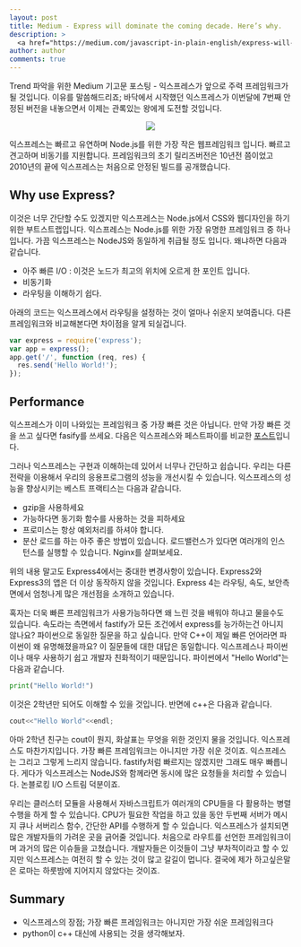 ```yaml
---
layout: post
title: Medium - Express will dominate the coming decade. Here’s why.
description: >
  <a href="https://medium.com/javascript-in-plain-english/express-will-dominate-the-coming-decade-heres-why-fef06ca89501"> Aditya Prakash </a>
author: author
comments: true
---
```


Trend 파악을 위한 Medium 기고문 포스팅 - 익스프레스가 앞으로 주력 프레임워크가 될 것입니다. 이유를 말씀해드리죠; 바닥에서 시작했던 익스프레스가 이번달에 7번째 안정된 버전을 내놓으면서 이제는 관록있는 왕에게 도전할 것입니다.

<center>
<img src="https://miro.medium.com/max/766/0*r1BTGwo9cd8IGNQQ.jpeg"/>
</center>

익스프레스는 빠르고 유연하며 Node.js를 위한 가장 작은 웹프레임워크 입니다. 빠르고 견고하며 비동기를 지원합니다. 프레임워크의 초기 릴리즈버전은 10년전 쯤이었고 2010년의 끝에 익스프레스는 처음으로 안정된 빌드를 공개했습니다.

## Why use Express?

이것은 너무 간단할 수도 있겠지만 익스프레스는 Node.js에서 CSS와 웹디자인을 하기 위한 부트스트랩입니다. 익스프레스는 Node.js를 위한 가장 유명한 프레임워크 중 하나입니다. 가끔 익스프레스는 NodeJS와 동일하게 취급될 정도 입니다. 왜냐하면 다음과 같습니다.

* 아주 빠른 I/O : 이것은 노드가 최고의 위치에 오르게 한 포인트 입니다.
* 비동기화
* 라우팅을 이해하기 쉽다.

아래의 코드는 익스프레스에서 라우팅을 설정하는 것이 얼마나 쉬운지 보여줍니다. 다른 프레임워크와 비교해본다면 차이점을 알게 되실겁니다.

```js
var express = require('express');
var app = express();
app.get('/', function (req, res) {
  res.send('Hello World!');
});
```

## Performance
익스프레스가 이미 나와있는 프레임워크 중 가장 빠른 것은 아닙니다. 만약 가장 빠른 것을 쓰고 싶다면 fasify를 쓰세요. 다음은 익스프레스와 페스트파이를 비교한 <a href="https://medium.com/@onufrienkos/express-vs-fastify-performance-4dd5d73e08e2">포스트</a>입니다.

그러나 익스프레스는 구현과 이해하는데 있어서 너무나 간단하고 쉽습니다. 우리는 다른 전략을 이용해서 우리의 응용프로그램의 성능을 개선시킬 수 있습니다. 익스프레스의 성능을 향상시키는 베스트 프랙티스는 다음과 같습니다.
* gzip을 사용하세요
* 가능하다면 동기화 함수를 사용하는 것을 피하세요
* 프로미스는 항상 예외처리를 하셔야 합니다.
* 분산 로드를 하는 아주 좋은 방법이 있습니다. 로드밸런스가 있다면 여러개의 인스턴스를 실행할 수 있습니다. Nginx를 살펴보세요.

위의 내용 말고도 Express4에서는 중대한 변경사항이 있습니다. Express2와 Express3의 앱은 더 이상 동작하지 않을 것입니다. Express 4는 라우팅, 속도, 보안측면에서 엄청나게 많은 개선점을 소개하고 있습니다.

혹자는 더욱 빠른 프레임워크가 사용가능하다면 왜 느린 것을 배워야 하냐고 물을수도 있습니다. 속도라는 측면에서 fastify가 모든 조건에서 express를 능가하는건 아니지 않나요? 파이썬으로 동일한 질문을 하고 싶습니다. 만약 C++이 제일 빠른 언어라면 파이썬이 왜 유명해졌을까요? 이 질문들에 대한 대답은 동일합니다. 익스프레스나 파이썬이나 매우 사용하기 쉽고 개발자 친화적이기 때문입니다. 파이썬에서 "Hello World"는 다음과 같습니다.

```python
print("Hello World!")
```

이것은 2학년만 되어도 이해할 수 있을 것입니다. 반면에 c++은 다음과 같습니다.

```c++
cout<<"Hello World"<<endl;
```

아마 2학년 친구는 cout이 뭔지, 화살표는 무엇을 위한 것인지 물을 것입니다. 익스프레스도 마찬가지입니다. 가장 빠른 프레임워크는 아니지만 가장 쉬운 것이죠. 익스프레스는 그리고 그렇게 느리지 않습니다. fastify처럼 빠르지는 않겠지만 그래도 매우 빠릅니다. 게다가 익스프레스는 NodeJS와 함께라면 동시에 많은 요청들을 처리할 수 있습니다. 논블로킹 I/O 스트림 덕분이죠.

우리는 클러스터 모듈을 사용해서 자바스크립트가 여러개의 CPU들을 다 활용하는 병렬수행을 하게 할 수 있습니다. CPU가 필요한 작업을 하고 있을 동안 두번째 서버가 메시지 큐나 서버리스 함수, 간단한 API를 수행하게 할 수 있습니다. 익스프레스가 설치되면 많은 개발자들의 가려운 곳을 긁어줄 것입니다. 처음으로 라우트를 선언한 프레임워크이며 과거의 많은 이슈들을 고쳤습니다. 개발자들은 이것들이 그냥 부차적이라고 할 수 있지만 익스프레스는 여전히 할 수 있는 것이 많고 갈길이 멉니다. 결국에 제가 하고싶은말은 로마는 하룻밤에 지어지지 않았다는 것이죠.

## Summary
* 익스프레스의 장점; 가장 빠른 프레임워크는 아니지만 가장 쉬운 프레임워크다
* python이 c++ 대신에 사용되는 것을 생각해보자.
